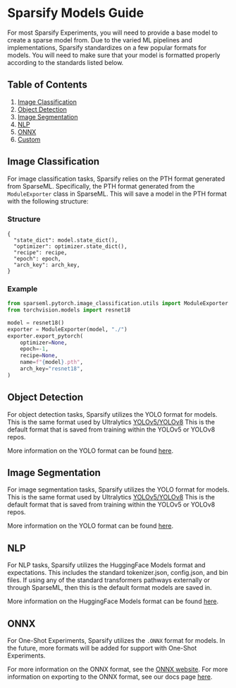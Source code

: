 <!--
Copyright (c) 2021 - present / Neuralmagic, Inc. All Rights Reserved.

Licensed under the Apache License, Version 2.0 (the "License");
you may not use this file except in compliance with the License.
You may obtain a copy of the License at

   http://www.apache.org/licenses/LICENSE-2.0

Unless required by applicable law or agreed to in writing,
software distributed under the License is distributed on an "AS IS" BASIS,
WITHOUT WARRANTIES OR CONDITIONS OF ANY KIND, either express or implied.
See the License for the specific language governing permissions and
limitations under the License.
-->

# Sparsify Models Guide

For most Sparsify Experiments, you will need to provide a base model to create a sparse model from.
Due to the varied ML pipelines and implementations, Sparsify standardizes on a few popular formats for models.
You will need to make sure that your model is formatted properly according to the standards listed below.

## Table of Contents

1. [Image Classification](#image-classification)
2. [Object Detection](#object-detection)
3. [Image Segmentation](#image-segmentation)
4. [NLP](#nlp)
5. [ONNX](#onnx)
6. [Custom](#custom)

## Image Classification

For image classification tasks, Sparsify relies on the PTH format generated from SparseML.
Specifically, the PTH format generated from the `ModuleExporter` class in SparseML.
This will save a model in the PTH format with the following structure:

### Structure
```text
{
  "state_dict": model.state_dict(),
  "optimizer": optimizer.state_dict(),
  "recipe": recipe,
  "epoch": epoch,
  "arch_key": arch_key,
}
```

### Example
```python
from sparseml.pytorch.image_classification.utils import ModuleExporter
from torchvision.models import resnet18

model = resnet18()
exporter = ModuleExporter(model, "./")
exporter.export_pytorch(
    optimizer=None,
    epoch=-1,
    recipe=None,
    name=f"{model}.pth",
    arch_key="resnet18",
)
```

## Object Detection

For object detection tasks, Sparsify utilizes the YOLO format for models.
This is the same format used by Ultralytics [YOLOv5/YOLOv8](https://docs.ultralytics.com/)
This is the default format that is saved from training within the YOLOv5 or YOLOv8 repos.

More information on the YOLO format can be found [here](https://docs.ultralytics.com/tasks/detect/#models).

## Image Segmentation

For image segmentation tasks, Sparsify utilizes the YOLO format for models.
This is the same format used by Ultralytics [YOLOv5/YOLOv8](https://docs.ultralytics.com/)
This is the default format that is saved from training within the YOLOv5 or YOLOv8 repos.

More information on the YOLO format can be found [here](https://docs.ultralytics.com/tasks/segment/#models).

## NLP

For NLP tasks, Sparsify utilizes the HuggingFace Models format and expectations.
This includes the standard tokenizer.json, config.json, and bin files.
If using any of the standard transformers pathways externally or through SparseML, then this is the default format models are saved in.

More information on the HuggingFace Models format can be found [here](https://huggingface.co/transformers/model_sharing.html).

## ONNX

For One-Shot Experiments, Sparsify utilizes the `.ONNX` format for models. 
In the future, more formats will be added for support with One-Shot Experiments.

For more information on the ONNX format, see the [ONNX website](https://onnx.ai/).
For more information on exporting to the ONNX format, see our docs page [here](https://docs.neuralmagic.com/user-guides/onnx-export).
